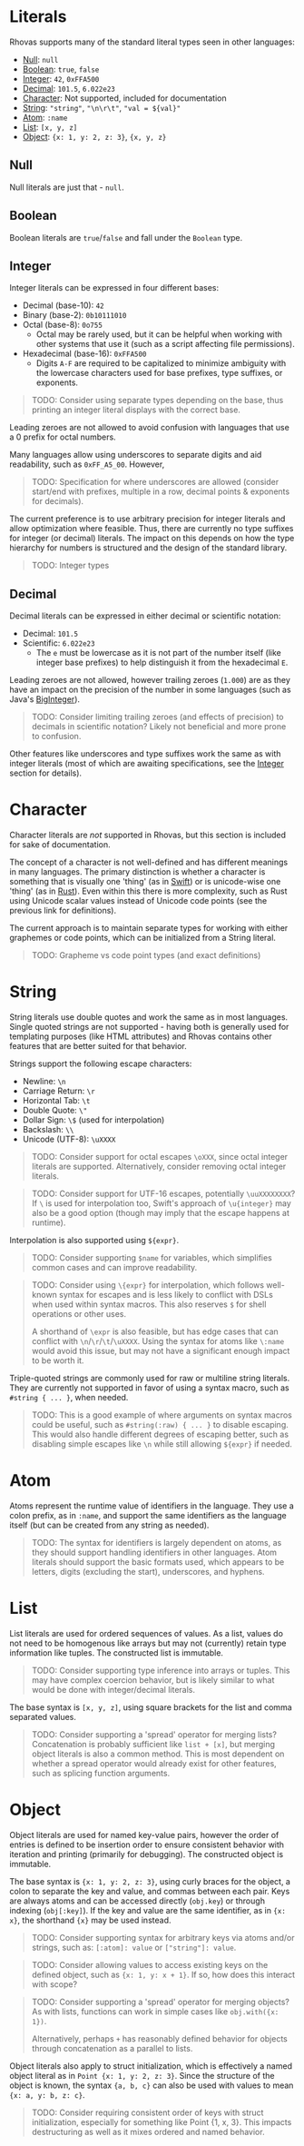 # Literals

Rhovas supports many of the standard literal types seen in other languages:

 - [Null](#Null): `null`
 - [Boolean](#Boolean): `true`, `false`
 - [Integer](#Integer): `42`, `0xFFA500`
 - [Decimal](#Decimal): `101.5`, `6.022e23`
 - [Character](#Character): Not supported, included for documentation
 - [String](#String): `"string"`, `"\n\r\t"`, `"val = ${val}"`
 - [Atom](#Atom): `:name`
 - [List](#List): `[x, y, z]`
 - [Object](#Object): `{x: 1, y: 2, z: 3}`, `{x, y, z}`

## Null

Null literals are just that - `null`.

## Boolean

Boolean literals are `true`/`false` and fall under the `Boolean` type.

## Integer

Integer literals can be expressed in four different bases:

 - Decimal (base-10): `42`
 - Binary (base-2): `0b10111010`
 - Octal (base-8): `0o755`
    - Octal may be rarely used, but it can be helpful when working with other
      systems that use it (such as a script affecting file permissions).
 - Hexadecimal (base-16): `0xFFA500`
    - Digits `A-F` are required to be capitalized to minimize ambiguity with the
      lowercase characters used for base prefixes, type suffixes, or exponents.

> TODO: Consider using separate types depending on the base, thus printing an
> integer literal displays with the correct base.

Leading zeroes are not allowed to avoid confusion with languages that use a 0
prefix for octal numbers.

Many languages allow using underscores to separate digits and aid readability,
such as `0xFF_A5_00`. However, 

> TODO: Specification for where underscores are allowed (consider start/end
> with prefixes, multiple in a row, decimal points & exponents for decimals).

The current preference is to use arbitrary precision for integer literals and
allow optimization where feasible. Thus, there are currently no type suffixes 
for integer (or decimal) literals. The impact on this depends on how the type
hierarchy for numbers is structured and the design of the standard library.

> TODO: Integer types

## Decimal

Decimal literals can be expressed in either decimal or scientific notation:

 - Decimal: `101.5`
 - Scientific: `6.022e23`
    - The `e` must be lowercase as it is not part of the number itself (like
      integer base prefixes) to help distinguish it from the hexadecimal `E`.

Leading zeroes are not allowed, however trailing zeroes (`1.000`) are as they
have an impact on the precision of the number in some languages (such as Java's
[BigInteger](https://docs.oracle.com/javase/8/docs/api/java/math/BigInteger.html)).

> TODO: Consider limiting trailing zeroes (and effects of precision) to decimals
> in scientific notation? Likely not beneficial and more prone to confusion.

Other features like underscores and type suffixes work the same as with integer
literals (most of which are awaiting specifications, see the [Integer](#Integer)
section for details).

# Character

Character literals are *not* supported in Rhovas, but this section is included
for sake of documentation.

The concept of a character is not well-defined and has different meanings in
many languages. The primary distinction is whether a character is something that
is visually one 'thing' (as in [Swift](https://docs.swift.org/swift-book/LanguageGuide/StringsAndCharacters.html#ID293))
or is unicode-wise one 'thing' (as in [Rust](https://doc.rust-lang.org/std/primitive.char.html)).
Even within this there is more complexity, such as Rust using Unicode scalar
values instead of Unicode code points (see the previous link for definitions).

The current approach is to maintain separate types for working with either
graphemes or code points, which can be initialized from a String literal.

> TODO: Grapheme vs code point types (and exact definitions)

# String

String literals use double quotes and work the same as in most languages. Single
quoted strings are not supported - having both is generally used for templating
purposes (like HTML attributes) and Rhovas contains other features that are
better suited for that behavior.

Strings support the following escape characters:

 - Newline: `\n`
 - Carriage Return: `\r`
 - Horizontal Tab: `\t`
 - Double Quote: `\"`
 - Dollar Sign: `\$` (used for interpolation)
 - Backslash: `\\`
 - Unicode (UTF-8): `\uXXXX`

> TODO: Consider support for octal escapes `\oXXX`, since octal integer literals
> are supported. Alternatively, consider removing octal integer literals.

> TODO: Consider support for UTF-16 escapes, potentially `\uuXXXXXXXX`? If `\`
> is used for interpolation too, Swift's approach of `\u{integer}` may also be
> a good option (though may imply that the escape happens at runtime).

Interpolation is also supported using `${expr}`.

> TODO: Consider supporting `$name` for variables, which simplifies common cases
> and can improve readability.

> TODO: Consider using `\{expr}` for interpolation, which follows well-known
> syntax for escapes and is less likely to conflict with DSLs when used within
> syntax macros. This also reserves `$` for shell operations or other uses.
> 
> A shorthand of `\expr` is also feasible, but has edge cases that can conflict
> with `\n`/`\r`/`\t`/`\uXXXX`. Using the syntax for atoms like `\:name` would
> avoid this issue, but may not have a significant enough impact to be worth it.

Triple-quoted strings are commonly used for raw or multiline string literals.
They are currently not supported in favor of using a syntax macro, such as
`#string { ... }`, when needed.

> TODO: This is a good example of where arguments on syntax macros could be
> useful, such as `#string(:raw) { ... }` to disable escaping. This would also
> handle different degrees of escaping better, such as disabling simple escapes
> like `\n` while still allowing `${expr}` if needed.

# Atom

Atoms represent the runtime value of identifiers in the language. They use a
colon prefix, as in `:name`, and support the same identifiers as the language
itself (but can be created from any string as needed).

> TODO: The syntax for identifiers is largely dependent on atoms, as they should
> support handling identifiers in other languages. Atom literals should support
> the basic formats used, which appears to be letters, digits (excluding the
> start), underscores, and hyphens.

# List

List literals are used for ordered sequences of values. As a list, values do not
need to be homogenous like arrays but may not (currently) retain type
information like tuples. The constructed list is immutable.

> TODO: Consider supporting type inference into arrays or tuples. This may have
> complex coercion behavior, but is likely similar to what would be done with
> integer/decimal literals.

The base syntax is `[x, y, z]`, using square brackets for the list and comma
separated values.

> TODO: Consider supporting a 'spread' operator for merging lists? Concatenation
> is probably sufficient like `list + [x]`, but merging object literals is also
> a common method. This is most dependent on whether a spread operator would
> already exist for other features, such as splicing function arguments.

# Object

Object literals are used for named key-value pairs, however the order of entries
is defined to be insertion order to ensure consistent behavior with iteration
and printing (primarily for debugging). The constructed object is immutable.

The base syntax is `{x: 1, y: 2, z: 3}`, using curly braces for the object, a
colon to separate the key and value, and commas between each pair. Keys are
always atoms and can be accessed directly (`obj.key`) or through indexing
(`obj[:key]`). If the key and value are the same identifier, as in `{x: x}`, the
shorthand `{x}` may be used instead.

> TODO: Consider supporting syntax for arbitrary keys via atoms and/or strings,
> such as: `[:atom]: value` or `["string"]: value`.

> TODO: Consider allowing values to access existing keys on the defined object,
> such as `{x: 1, y: x + 1}`. If so, how does this interact with scope?

> TODO: Consider supporting a 'spread' operator for merging objects? As with
> lists, functions can work in simple cases like `obj.with({x: 1})`.
> 
> Alternatively, perhaps `+` has reasonably defined behavior for objects through
> concatenation as a parallel to lists.

Object literals also apply to struct initialization, which is effectively a
named object literal as in `Point {x: 1, y: 2, z: 3}`. Since the structure of
the object is known, the syntax `{a, b, c}` can also be used with values to mean
`{x: a, y: b, z: c}`.

> TODO: Consider requiring consistent order of keys with struct initialization,
> especially for something like Point {1, x, 3}. This impacts destructuring as
> well as it mixes ordered and named behavior.
